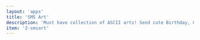 ```yaml
---
layout: 'apps'
title: 'SMS Art'
description: 'Must have collection of ASCII arts! Send cute Birthday, Christmas ★, New Year Greetings, Love messages ♥, exclamations and many more to choose from.'
item: '2-smsart'
---
```

